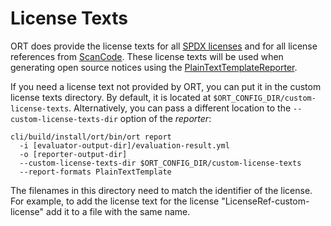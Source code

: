 # License Texts

ORT does provide the license texts for all [SPDX licenses](https://spdx.org/licenses/) and for all license references from [ScanCode](https://github.com/nexB/scancode-toolkit/tree/develop/src/licensedcode/data/licenses).
These license texts will be used when generating open source notices using the [PlainTextTemplateReporter](reporter-templates.md#plain-text-templates).

If you need a license text not provided by ORT, you can put it in the custom license texts directory.
By default, it is located at `$ORT_CONFIG_DIR/custom-license-texts`.
Alternatively, you can pass a different location to the `--custom-license-texts-dir` option of the *reporter*:

```shell
cli/build/install/ort/bin/ort report
  -i [evaluator-output-dir]/evaluation-result.yml
  -o [reporter-output-dir]
  --custom-license-texts-dir $ORT_CONFIG_DIR/custom-license-texts
  --report-formats PlainTextTemplate
```

The filenames in this directory need to match the identifier of the license.
For example, to add the license text for the license "LicenseRef-custom-license" add it to a file with the same name.

